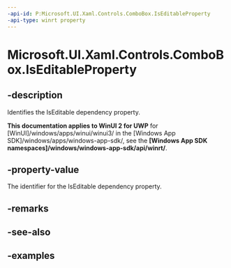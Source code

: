 ```yaml
---
-api-id: P:Microsoft.UI.Xaml.Controls.ComboBox.IsEditableProperty
-api-type: winrt property
---
```


<!-- Property syntax.
public DependencyProperty IsEditableProperty { get; }
-->

# Microsoft.UI.Xaml.Controls.ComboBox.IsEditableProperty

## -description

Identifies the IsEditable dependency property.

**This documentation applies to WinUI 2 for UWP** for [WinUI]/windows/apps/winui/winui3/ in the [Windows App SDK]/windows/apps/windows-app-sdk/, see the **[Windows App SDK namespaces]/windows/windows-app-sdk/api/winrt/**.

## -property-value

The identifier for the IsEditable dependency property.

## -remarks

## -see-also

## -examples

